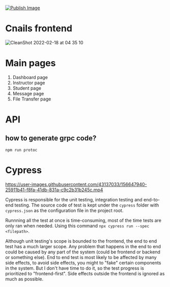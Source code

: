 [![Publish Image](https://github.com/FYP-2021-2022-cloud-ide/App/actions/workflows/ci.yaml/badge.svg)](https://github.com/FYP-2021-2022-cloud-ide/App/actions/workflows/ci.yaml)

# Cnails frontend

![CleanShot 2022-02-18 at 04 35 10](https://user-images.githubusercontent.com/43137033/154566293-211ef2ab-e765-4182-9d1c-482ae9cc94a1.png)

# Main pages

1. Dashboard page
2. Instructor page
3. Student page
4. Message page
5. File Transfer page

# API

## how to generate grpc code?

```
npm run protoc
```

# Cypress

https://user-images.githubusercontent.com/43137033/156647940-25911b41-f8fa-41db-831a-c9c2b31b245c.mp4

Cypress is responsible for the unit testing, integration testing and end-to-end testing. The source code of test is kept under the `cypress` folder with `cypress.json` as the configuration file in the project root.

Runnning all the test at once is time-consuming, most of the time tests are only ran when needed. Using this command `npx cypress run --spec <filepath>`.

Although unit testing's scope is bounded to the frontend, the end to end test has a much larger scope. Any problem that happens in the end to end could be caused by any part of the system (could be frontend or backend or something else). End to end test is most likely to be affected by many side effects, to avoid side effects, you might to "fake" certain components in the system. But I don't have time to do it, so the test progress is prioritized to "frontend-first". Side effects outside the frontend is ignored as much as possible.
